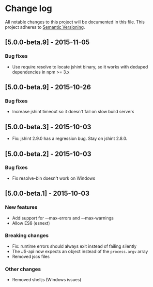 # Change log
All notable changes to this project will be documented in this file.
This project adheres to [Semantic Versioning](http://semver.org/).

## [5.0.0-beta.9] - 2015-11-05

### Bug fixes

* Use require.resolve to locate jshint binary, so it works with deduped dependencies in npm >= 3.x

## [5.0.0-beta.9] - 2015-10-26

### Bug fixes

* Increase jshint timeout so it doesn't fail on slow build servers

## [5.0.0-beta.3] - 2015-10-03

* Fix: jshint 2.9.0 has a regression bug. Stay on jshint 2.8.0.

## [5.0.0-beta.2] - 2015-10-03

### Bug fixes

* Fix resolve-bin doesn't work on Windows

## [5.0.0-beta.1] - 2015-10-03

### New features

* Add support for --max-errors and --max-warnings
* Allow ES6 (esnext)

### Breaking changes

* Fix: runtime errors should always exit instead of failing silently
* The JS-api now expects an object instead of the `process.argv` array
* Removed jscs files

### Other changes

* Removed shelljs (Windows issues)
